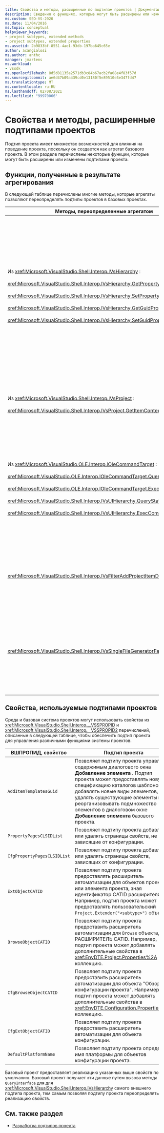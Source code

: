 ```yaml
---
title: Свойства и методы, расширенные по подтипам проектов | Документация Майкрософт
description: Сведения о функциях, которые могут быть расширены или изменены подтипами проектов, что позволяет настраивать поведение систем проектов Visual Studio.
ms.custom: SEO-VS-2020
ms.date: 11/04/2016
ms.topic: conceptual
helpviewer_keywords:
- project subtypes, extended methods
- project subtypes, extended properties
ms.assetid: 2b9833bf-8551-4ae1-93db-197ba645c65e
author: acangialosi
ms.author: anthc
manager: jmartens
ms.workload:
- vssdk
ms.openlocfilehash: 8d5d81135a2571db3c84b67acb2fa08e4f83f57d
ms.sourcegitcommit: ae6d47b09a439cd0e13180f5e89510e3e347fd47
ms.translationtype: MT
ms.contentlocale: ru-RU
ms.lasthandoff: 02/08/2021
ms.locfileid: "99970066"
---
```

# <a name="properties-and-methods-extended-by-project-subtypes"></a>Свойства и методы, расширенные подтипами проектов
Подтип проекта имеет множество возможностей для влияния на поведение проекта, поскольку он создается как агрегат базового проекта. В этом разделе перечислены некоторые функции, которые могут быть расширены или изменены подтипами проекта.

## <a name="features-gained-by-aggregation"></a>Функции, полученные в результате агрегирования
 В следующей таблице перечислены многие методы, которые агрегаты позволяют переопределять подтипы проектов в базовых проектах.

|Методы, переопределенные агрегатом|Подтип проекта|
|---------------------------------------|---------------------|
|Из <xref:Microsoft.VisualStudio.Shell.Interop.IVsHierarchy> :<br /><br /> <xref:Microsoft.VisualStudio.Shell.Interop.IVsHierarchy.GetProperty%2A><br /><br /> <xref:Microsoft.VisualStudio.Shell.Interop.IVsHierarchy.SetProperty%2A><br /><br /> <xref:Microsoft.VisualStudio.Shell.Interop.IVsHierarchy.GetGuidProperty%2A><br /><br /> <xref:Microsoft.VisualStudio.Shell.Interop.IVsHierarchy.SetGuidProperty%2A>|Включение подтипа проекта для<br /><br /> — Изменение заголовка и значка узла проекта.<br />— Полностью переопределяет `Browse` объект проекта.<br />— Определяет, можно ли переименовать проект.<br />— Порядок сортировки элемента управления.<br />— Управление контекстом пользователя для динамической справки.|
|Из <xref:Microsoft.VisualStudio.Shell.Interop.IVsProject> :<br /><br /> <xref:Microsoft.VisualStudio.Shell.Interop.IVsProject.GetItemContext%2A>|Включает подтип проекта для управления тем, какие контекстные службы предоставляются конструкторам и редакторам.|
|Из <xref:Microsoft.VisualStudio.OLE.Interop.IOleCommandTarget> :<br /><br /> <xref:Microsoft.VisualStudio.OLE.Interop.IOleCommandTarget.QueryStatus%2A><br /><br /> <xref:Microsoft.VisualStudio.OLE.Interop.IOleCommandTarget.Exec%2A><br /><br /> <xref:Microsoft.VisualStudio.Shell.Interop.IVsUIHierarchy.QueryStatusCommand%2A><br /><br /> <xref:Microsoft.VisualStudio.Shell.Interop.IVsUIHierarchy.ExecCommand%2A>|Включение подтипа проекта для<br /><br /> — Участвовать в маршрутизации команд для команд проекта.<br />— Добавление, удаление и отключение команд окружения проекта и обозреватель решений активных команд.|
|<xref:Microsoft.VisualStudio.Shell.Interop.IVsFilterAddProjectItemDlg2>|Позволяет подтипу проекта фильтровать содержимое, отображаемое пользователем в диалоговом окне **Добавление нового элемента** .|
|<xref:Microsoft.VisualStudio.Shell.Interop.IVsSingleFileGeneratorFactory>|Включение подтипа проекта для<br /><br /> — Определение генератора по умолчанию по заданному расширению файла.<br />— Сопоставьте понятное имя генератора с COM-объектом.|

## <a name="properties-used-by-project-subtypes"></a>Свойства, используемые подтипами проектов
 Среда и базовая система проектов могут использовать свойства из <xref:Microsoft.VisualStudio.Shell.Interop.__VSSPROPID> и <xref:Microsoft.VisualStudio.Shell.Interop.__VSSPROPID2> перечислений, описанные в следующей таблице, чтобы обеспечить подтип проекта для управления различными функциями системы проектов.

|ВШПРОПИД, свойство|Подтип проекта|
|------------------------|---------------------|
|`AddItemTemplatesGuid`|Позволяет подтипу проекта управлять содержимым диалогового окна **Добавление элемента** . Подтип проекта может предоставлять новую спецификацию каталогов шаблонов, добавлять новые виды элементов, удалять существующие элементы и реорганизовывать подмножество элементов в диалоговом окне **Добавление элемента** базового проекта.|
|`PropertyPagesCLSIDList`|Позволяет подтипу проекта добавлять или удалять страницы свойств, не зависящие от конфигурации.|
|`CfgPropertyPagesCLSIDList`|Позволяет подтипу проекта добавлять или удалять страницы свойств, зависящих от конфигурации.|
|`ExtObjectCATID`|Позволяет подтипу проекта предоставлять расширитель автоматизации для объектов проекта или элемента проекта, зная идентификатор CATID расширителя. Например, подтип проекта может предоставлять пользовательский `Project.Extender("<subtype>")` объект.|
|`BrowseObjectCATID`|Позволяет подтипу проекта предоставить расширитель автоматизации для `Browse` объекта, зная РАСШИРИТЕЛЬ CATID. Например, подтип проекта может добавлять дополнительные свойства в <xref:EnvDTE.Project.Properties%2A> коллекцию.|
|`CfgBrowseObjectCATID`|Позволяет подтипу проекта предоставить расширитель автоматизации для объекта "Обзор конфигурации проекта". Например, подтип проекта может добавлять дополнительные свойства в <xref:EnvDTE.Configuration.Properties%2A> коллекцию.|
|`CfgExtObjectCATID`|Позволяет подтипу проекта предоставить расширитель автоматизации для объекта конфигурации.|
|`DefaultPlatformName`|Позволяет подтипу проекта определить имя платформы для объектов конфигурации проекта.|

 Базовый проект предоставляет реализацию указанных выше свойств по умолчанию. Базовый проект получает эти данные путем вызова метода `QueryInterface` для для <xref:Microsoft.VisualStudio.Shell.Interop.IVsHierarchy> самого внешнего подтипа проекта, тем самым позволяя подтипу проекта переопределять реализацию свойств.

## <a name="see-also"></a>См. также раздел
- [Разработка подтипов проекта](../../extensibility/internals/project-subtypes-design.md)
